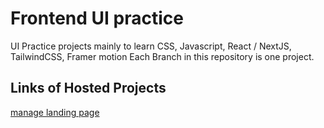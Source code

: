 # Frontend UI practice
UI Practice projects mainly to learn CSS, Javascript, React / NextJS, TailwindCSS, Framer motion
Each Branch in this repository is one project.

## Links of Hosted Projects

[manage landing page
](https://manage-landing-page-fem.vercel.app/)
